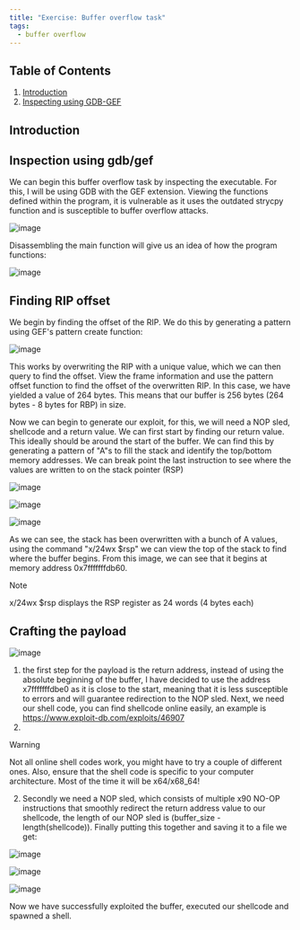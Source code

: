 ```yaml
---
title: "Exercise: Buffer overflow task"
tags:
  - buffer overflow
---
```

## Table of Contents

1. [Introduction](#introduction)
2. [Inspecting using GDB-GEF](#Nmap_Scan_Results)

## Introduction

## Inspection using gdb/gef

We can begin this buffer overflow task by inspecting the executable. For this, I will be using GDB with the GEF extension. Viewing the functions defined within the program, it is vulnerable as it uses the outdated strycpy function and is susceptible to buffer overflow attacks.

![image](https://github.com/user-attachments/assets/8e6e163e-af5b-4078-937e-446ebb14f79a)

Disassembling the main function will give us an idea of how the program functions:

![image](https://github.com/user-attachments/assets/d94915eb-6032-4ae9-9c9f-07d613598115)

## Finding RIP offset

We begin by finding the offset of the RIP. We do this by generating a pattern using GEF's pattern create function:

![image](https://github.com/user-attachments/assets/d9ffd409-6f84-47c7-b655-558e46314a2d)

This works by overwriting the RIP with a unique value, which we can then query to find the offset. View the frame information and use the pattern offset function to find the offset of the overwritten RIP. In this case, we have yielded a value of 264 bytes. This means that our buffer is 256 bytes (264 bytes - 8 bytes for RBP) in size.

Now we can begin to generate our exploit, for this, we will need a NOP sled, shellcode and a return value. We can first start by finding our return value. This ideally should be around the start of the buffer. We can find this by generating a pattern of "A"s to fill the stack and identify the top/bottom memory addresses. We can break point the last instruction to see where the values are written to on the stack pointer (RSP)

![image](https://github.com/user-attachments/assets/c3ca6c3c-9669-4d98-8ff4-0ccb063ee6f4)

![image](https://github.com/user-attachments/assets/a01eb897-6c97-44a7-a31e-a9c5292a2e25)

![image](https://github.com/user-attachments/assets/56fb0c32-a3b2-4e7b-a560-04adf1c5ed4d)

As we can see, the stack has been overwritten with a bunch of A values, using the command "x/24wx $rsp" we can view the top of the stack to find where the buffer begins. From this image, we can see that it begins at memory address 0x7fffffffdb60.
> [!NOTE]  
> x/24wx $rsp displays the RSP register as 24 words (4 bytes each) 


## Crafting the payload

![image](https://github.com/user-attachments/assets/a13e976c-f8c4-4fa4-89fa-0845638d2418)

1) the first step for the payload is the return address, instead of using the absolute beginning of the buffer, I have decided to use the address x7fffffffdbe0 as it is close to the start, meaning that it is less susceptible to errors and will guarantee redirection to the NOP sled. Next, we need our shell code, you can find shellcode online easily, an example is https://www.exploit-db.com/exploits/46907
2) 
> [!WARNING]  
> Not all online shell codes work, you might have to try a couple of different ones. Also, ensure that the shell code is specific to your computer architecture. Most of the time it will be x64/x68_64!

2) Secondly we need a NOP sled, which consists of multiple x90 NO-OP instructions that smoothly redirect the return address value to our shellcode, the length of our NOP sled is (buffer_size - length(shellcode)). Finally putting this together and saving it to a file we get:

![image](https://github.com/user-attachments/assets/9e37b290-0dcc-40bd-808d-419587862523)

![image](https://github.com/user-attachments/assets/02624359-6119-4354-87e0-d0924d7bd33e)

![image](https://github.com/user-attachments/assets/0ff2afc6-430d-4c09-bb36-4cd5d17121d7)

Now we have successfully exploited the buffer, executed our shellcode and spawned a shell.
